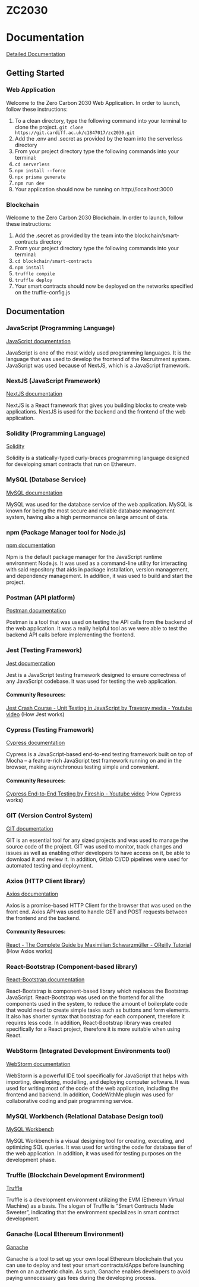 # ZC2030

# Documentation

[Detailed Documentation](https://bejewled-radish-5fd.notion.site/c508f08c5b7a4d01960f2a54b1949e55?v=840ed39028804229828d3b05384052b0)

## Getting Started
### Web Application

Welcome to the Zero Carbon 2030 Web Application. In order to launch, follow these instructions:
1. To a clean directory, type the following command into your terminal to clone the project.
    `git clone https://git.cardiff.ac.uk/c1847017/zc2030.git`
2. Add the .env and .secret as provided by the team into the serverless directory
3. From your project directory type the following commands into your terminal:
4. `cd serverless`
5. `npm install --force`
6. `npx prisma generate`
7. `npm run dev`
8. Your application should now be running on http://localhost:3000

### Blockchain

Welcome to the Zero Carbon 2030 Blockchain. In order to launch, follow these instructions:

1. Add the .secret as provided by the team into the blockchain/smart-contracts directory
2. From your project directory type the following commands into your terminal:
3. `cd blockchain/smart-contracts`
4. `npm install`
5. `truffle compile`
6. `truffle deploy`
7. Your smart contracts should now be deployed on the networks specified on the truffle-config.js

## Documentation

### JavaScript (Programming Language)

[JavaScript documentation](https://www.javascript.com/learn/strings)

JavaScript is one of the most widely used programming languages. It is the language that
was used to develop the frontend of the Recruitment system. JavaScript was used because 
of NextJS, which is a JavaScript framework.

### NextJS (JavaScript Framework)

[NextJS documentation](https://nextjs.org/docs)

NextJS is a React framework that gives you building blocks to create web applications.
NextJS is used for the backend and the frontend of the web application.

 ### Solidity (Programming Language)
[Solidity](https://docs.soliditylang.org/en/latest/index.html#getting-started)

Solidity is a statically-typed curly-braces programming language designed for developing smart contracts that run 
on Ethereum.

 ### MySQL (Database Service)
[MySQL documentation](https://dev.mysql.com/doc/)

MySQL was used for the database service of the web application. MySQL is known for being 
the most secure and reliable database management system, having also a high permormance on
large amount of data.

 ### npm (Package Manager tool for Node.js)
[npm documentation](https://docs.npmjs.com/)

Npm is the default package manager for the JavaScript runtime environment Node.js. It was 
used as a command-line utility for interacting with said repository that aids in package 
installation, version management, and dependency management. In addition, it was used to 
build and start the project. 

 ### Postman (API platform)
[Postman documentation](https://learning.postman.com/docs/publishing-your-api/documenting-your-api/)

Postman is a tool that was used on testing the API calls from the backend of the web 
application. It was a really helpful tool as we were able to test the backend API calls before 
implementing the frontend.

 ### Jest (Testing Framework)
[Jest documentation](https://jestjs.io/docs/getting-started)

Jest is a JavaScript testing framework designed to ensure correctness of any JavaScript codebase.
It was used for testing the web application.

#### Community Resources:

[Jest Crash Course - Unit Testing in JavaScript by Traversy media - Youtube video](https://www.youtube.com/watch?v=7r4xVDI2vho) (How Jest works)

 ### Cypress (Testing Framework)
[Cypress documentation](https://docs.cypress.io/guides/overview/why-cypress)

Cypress is a JavaScript-based end-to-end testing framework built on top of Mocha – a feature-rich JavaScript 
test framework running on and in the browser, making asynchronous testing simple and convenient.

#### Community Resources:

[Cypress End-to-End Testing by Fireship - Youtube video](https://www.youtube.com/watch?v=7N63cMKosIE) (How Cypress works)

 ### GIT (Version Control System)
[GIT documentation](https://git-scm.com/doc)

GIT is an essential tool for any sized projects and was used to manage the source code of the 
project. GIT was used to monitor, track changes and issues as well as enabling other 
developers to have access on it, be able to download it and review it. In addition, Gitlab CI/CD
pipelines were used for automated testing and deployment.

 ### Axios (HTTP Client library)
[Axios documentation](https://axios-http.com/docs/intro)

Axios is a promise-based HTTP Client for the browser that was used on the front end. 
Axios API was used to handle GET and POST requests between the frontend and the backend.

#### Community Resources:

[React - The Complete Guide by Maximilian Schwarzmüller - OReilly Tutorial](https://learning.oreilly.com/videos/react-the/9781789132229/9781789132229-video10_3/) (How Axios works)

 ### React-Bootstrap (Component-based library)
[React-Bootstrap documentation](https://react-bootstrap.github.io/getting-started/introduction)

React-Bootstrap is component-based library which replaces the Bootstrap JavaScript.
React-Bootstrap was used on the frontend for all the components used in the system, to reduce
the amount of boilerplate code that would need to create simple tasks such as buttons and 
form elements. It also has shorter syntax that bootstrap for each component, therefore it 
requires less code. In addition, React-Bootstrap library was created specifically for a React 
project, therefore it is more suitable when using React.  

### WebStorm (Integrated Development Environments tool)
[WebStorm documentation](https://www.jetbrains.com/webstorm/)

WebStorm is a powerful IDE tool specifically for JavaScript that helps with importing, developing, 
modelling, and deploying computer software. It was used for writing most of the code of the web 
application, including the frontend and backend. In addition, CodeWithMe plugin was used for 
collaborative coding and pair programming service. 

 ### MySQL Workbench (Relational Database Design tool)
[MySQL Workbench](https://dev.mysql.com/doc/workbench/en/)

MySQL Workbench is a visual designing tool for creating, executing, and optimizing SQL 
queries. It was used for writing the code for database tier of the web application. In 
addition, it was used for testing purposes on the development phase.

 ### Truffle (Blockchain Development Environment)
[Truffle](https://trufflesuite.com/docs/truffle/)

Truffle is a development environment utilizing the EVM (Ethereum Virtual Machine) as a basis. The slogan of Truffle is 
”Smart Contracts Made Sweeter”, indicating that the environment specializes in smart contract development.

 ### Ganache (Local Ethereum Environment)
[Ganache](https://trufflesuite.com/docs/ganache/)

Ganache is a tool to set up your own local Ethereum blockchain that you can use to deploy and test your smart
contracts/dApps before launching them on an authentic chain. As such, Ganache enables developers to avoid paying 
unnecessary gas fees during the developing process.


